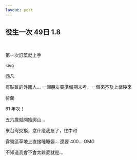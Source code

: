 ```yaml
---
layout: post
---
```


役生一次 49日 1.8
---

<br>

第一次訂菜就上手



sivo

西凡

有點雖的外國人... 一個朋友要準備期末考，一個來不及上武陵來

荷蘭

81 年次！

五六歲就開始爬山...

來台灣交換，念什麼我忘了，住中和

露營區草地上直接睡睡袋... 還要 400... OMG

不知道我會不會太雞婆就是...

<br>
